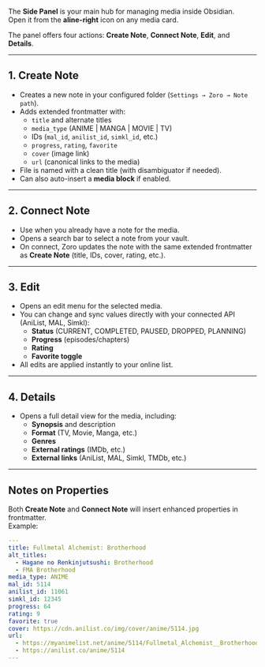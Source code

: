 The **Side Panel** is your main hub for managing media inside Obsidian.  
Open it from the **aline-right** icon on any media card.

The panel offers four actions: **Create Note**, **Connect Note**, **Edit**, and **Details**.

---

## 1. Create Note
- Creates a new note in your configured folder (`Settings → Zoro → Note path`).  
- Adds extended frontmatter with:
  - `title` and alternate titles
  - `media_type` (ANIME | MANGA | MOVIE | TV)
  - IDs (`mal_id`, `anilist_id`, `simkl_id`, etc.)
  - `progress`, `rating`, `favorite`
  - `cover` (image link)
  - `url` (canonical links to the media)  
- File is named with a clean title (with disambiguator if needed).
- Can also auto-insert a **media block** if enabled.

---

## 2. Connect Note
- Use when you already have a note for the media.  
- Opens a search bar to select a note from your vault.  
- On connect, Zoro updates the note with the same extended frontmatter as **Create Note** (title, IDs, cover, rating, etc.).  

---

## 3. Edit
- Opens an edit menu for the selected media.  
- You can change and sync values directly with your connected API (AniList, MAL, Simkl):
  - **Status** (CURRENT, COMPLETED, PAUSED, DROPPED, PLANNING)
  - **Progress** (episodes/chapters)
  - **Rating**
  - **Favorite toggle**  
- All edits are applied instantly to your online list.

---

## 4. Details
- Opens a full detail view for the media, including:
  - **Synopsis** and description
  - **Format** (TV, Movie, Manga, etc.)
  - **Genres**
  - **External ratings** (IMDb, etc.)
  - **External links** (AniList, MAL, Simkl, TMDb, etc.)

---

## Notes on Properties
Both **Create Note** and **Connect Note** will insert enhanced properties in frontmatter.  
Example:

```yaml
---
title: Fullmetal Alchemist: Brotherhood
alt_titles:
  - Hagane no Renkinjutsushi: Brotherhood
  - FMA Brotherhood
media_type: ANIME
mal_id: 5114
anilist_id: 11061
simkl_id: 12345
progress: 64
rating: 9
favorite: true
cover: https://cdn.anilist.co/img/cover/anime/5114.jpg
url:
  - https://myanimelist.net/anime/5114/Fullmetal_Alchemist__Brotherhood
  - https://anilist.co/anime/5114
---